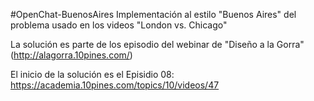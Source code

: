 #OpenChat-BuenosAires
Implementación al estilo "Buenos Aires" del problema usado en los videos "London vs. Chicago"

La solución es parte de los episodio del webinar de "Diseño a la Gorra" (http://alagorra.10pines.com/)

El inicio de la solución es el Episidio 08: https://academia.10pines.com/topics/10/videos/47


